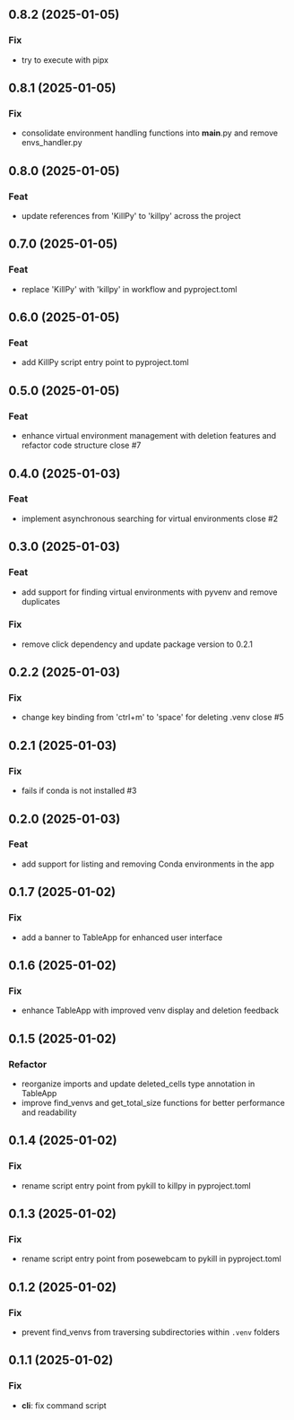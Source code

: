 ## 0.8.2 (2025-01-05)

### Fix

- try to execute with pipx

## 0.8.1 (2025-01-05)

### Fix

- consolidate environment handling functions into __main__.py and remove envs_handler.py

## 0.8.0 (2025-01-05)

### Feat

- update references from 'KillPy' to 'killpy' across the project

## 0.7.0 (2025-01-05)

### Feat

- replace 'KillPy' with 'killpy' in workflow and pyproject.toml

## 0.6.0 (2025-01-05)

### Feat

- add KillPy script entry point to pyproject.toml

## 0.5.0 (2025-01-05)

### Feat

- enhance virtual environment management with deletion features and refactor code structure close #7

## 0.4.0 (2025-01-03)

### Feat

- implement asynchronous searching for virtual environments close #2

## 0.3.0 (2025-01-03)

### Feat

- add support for finding virtual environments with pyvenv and remove duplicates

### Fix

- remove click dependency and update package version to 0.2.1

## 0.2.2 (2025-01-03)

### Fix

- change key binding from 'ctrl+m' to 'space' for deleting .venv close #5

## 0.2.1 (2025-01-03)

### Fix

- fails if conda is not installed #3

## 0.2.0 (2025-01-03)

### Feat

- add support for listing and removing Conda environments in the app

## 0.1.7 (2025-01-02)

### Fix

- add a banner to TableApp for enhanced user interface

## 0.1.6 (2025-01-02)

### Fix

- enhance TableApp with improved venv display and deletion feedback

## 0.1.5 (2025-01-02)

### Refactor

- reorganize imports and update deleted_cells type annotation in TableApp
- improve find_venvs and get_total_size functions for better performance and readability

## 0.1.4 (2025-01-02)

### Fix

- rename script entry point from pykill to killpy in pyproject.toml

## 0.1.3 (2025-01-02)

### Fix

- rename script entry point from posewebcam to pykill in pyproject.toml

## 0.1.2 (2025-01-02)

### Fix

- prevent find_venvs from traversing subdirectories within `.venv` folders

## 0.1.1 (2025-01-02)

### Fix

- **cli**: fix command script
